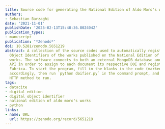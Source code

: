 ```yaml
---
title: Source code for generating the National Edition of Aldo Moro's works DOIs
authors:
- Sebastian Barzaghi
date: '2021-11-01'
publishDate: '2025-02-13T15:40:36.802404Z'
publication_types:
- manuscript
publication: '*Zenodo*'
doi: 10.5281/zenodo.5651219
abstract: A collection of the source codes used to automatically register the Digital
  Object Identifiers of the works published on the National Edition of Aldo Moro's
  works. The software connects to both an external MongoDB database and the DataCite
  API in order to assign to each document its respective DOI and register it on DataCite
  Fabrica. To start the program, fill in the blanks in the code (marked with '@')
  accordingly, then run `python doifier.py` in the command prompt, and select the
  HTTP method to run.
tags:
- datacite
- digital edition
- digital object identifier
- national edition of aldo moro's works
- python
links:
- name: URL
  url: https://zenodo.org/record/5651219
---
```

